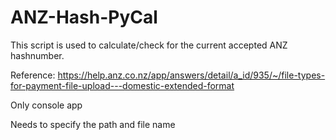 # ANZ-Hash-PyCal

This script is used to calculate/check for the current accepted ANZ hashnumber.

Reference: https://help.anz.co.nz/app/answers/detail/a_id/935/~/file-types-for-payment-file-upload---domestic-extended-format

Only console app

Needs to specify the path and file name 
